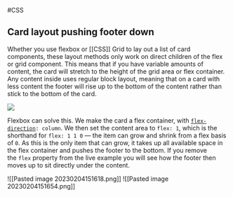 #CSS
## Card layout pushing footer down

Whether you use flexbox or [[CSS]] Grid to lay out a list of card components, these layout methods only work on direct children of the flex or grid component. This means that if you have variable amounts of content, the card will stretch to the height of the grid area or flex container. Any content inside uses regular block layout, meaning that on a card with less content the footer will rise up to the bottom of the content rather than stick to the bottom of the card.

<img src="https://developer.mozilla.org/en-US/docs/Web/CSS/CSS_Flexible_Box_Layout/Typical_Use_Cases_of_Flexbox/flex-cards.png">

Flexbox can solve this. We make the card a flex container, with [`flex-direction`](https://developer.mozilla.org/en-US/docs/Web/CSS/flex-direction)`: column`. We then set the content area to `flex: 1`, which is the shorthand for `flex: 1 1 0` — the item can grow and shrink from a flex basis of `0`. As this is the only item that can grow, it takes up all available space in the flex container and pushes the footer to the bottom. If you remove the `flex` property from the live example you will see how the footer then moves up to sit directly under the content.

![[Pasted image 20230204151618.png]]
![[Pasted image 20230204151654.png]]

